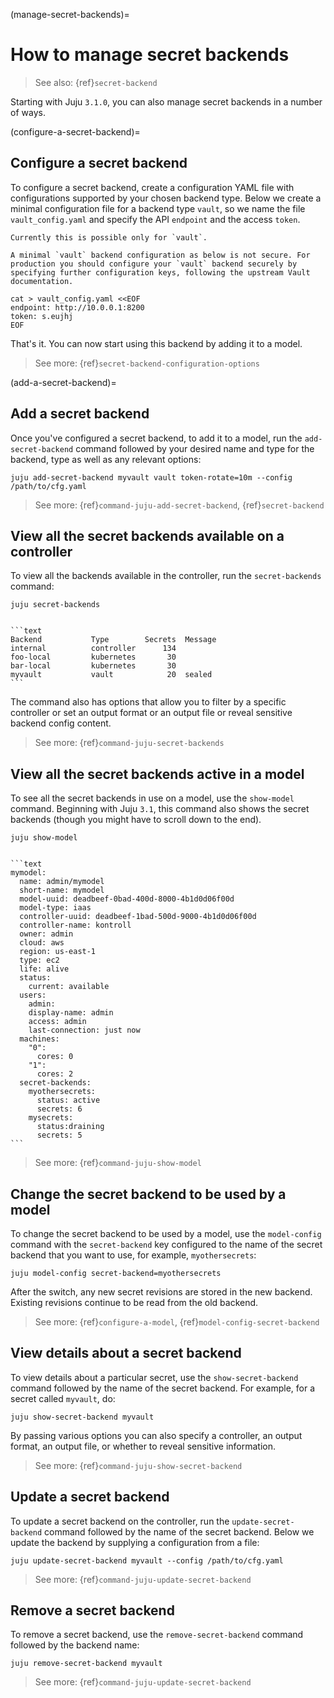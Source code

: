 (manage-secret-backends)=
# How to manage secret backends

> See also: {ref}`secret-backend`

Starting with Juju `3.1.0`, you can also manage secret backends in a number of ways.

(configure-a-secret-backend)=
## Configure a secret backend

To configure a secret backend, create a configuration YAML file with configurations supported by your chosen backend type. Below we create a minimal configuration file  for a backend type `vault`, so we name the file `vault_config.yaml` and specify the API `endpoint` and the access `token`.

```{important}
Currently this is possible only for `vault`.
```

```{caution}
A minimal `vault` backend configuration as below is not secure. For production you should configure your `vault` backend securely by specifying further configuration keys, following the upstream Vault documentation.
```


```
cat > vault_config.yaml <<EOF
endpoint: http://10.0.0.1:8200
token: s.eujhj
EOF

```

That's it. You can now start using this backend by adding it to a model.

> See more: {ref}`secret-backend-configuration-options`

<!--
```
juju add-secret-backend mysecrets vault \
--config=/path/to/vault_config.yaml \
token-rotate=7d
```
-->

(add-a-secret-backend)=
## Add a secret backend

Once you've configured a secret backend, to add it to a model, run the `add-secret-backend` command followed by your desired name and type for the backend, type as well as any relevant options:

```text
juju add-secret-backend myvault vault token-rotate=10m --config /path/to/cfg.yaml
```

> See more: {ref}`command-juju-add-secret-backend`, {ref}`secret-backend`


## View all the secret backends available on a controller

To view all the backends available in the controller, run the `secret-backends` command:

```text
juju secret-backends
```

````{dropdown} Expand to see a sample output

```text
Backend           Type        Secrets  Message
internal          controller      134
foo-local         kubernetes       30
bar-local         kubernetes       30
myvault           vault            20  sealed
```

````

The command also has options that allow you to filter by a specific controller or set an output format or an output file or reveal sensitive backend config content.

> See more: {ref}`command-juju-secret-backends`


## View all the secret backends active in a model

To see all the secret backends in use on a model, use the `show-model` command. Beginning with Juju `3.1`, this command also shows the secret backends (though you might have to scroll down to the end).

```text
juju show-model
```

````{dropdown} Expand to see a sample output

```text
mymodel:
  name: admin/mymodel
  short-name: mymodel
  model-uuid: deadbeef-0bad-400d-8000-4b1d0d06f00d
  model-type: iaas
  controller-uuid: deadbeef-1bad-500d-9000-4b1d0d06f00d
  controller-name: kontroll
  owner: admin
  cloud: aws
  region: us-east-1
  type: ec2
  life: alive
  status:
	current: available
  users:
	admin:
  	display-name: admin
  	access: admin
  	last-connection: just now
  machines:
	"0":
  	  cores: 0
	"1":
  	  cores: 2
  secret-backends:
	myothersecrets:
  	  status: active
	  secrets: 6
	mysecrets:
  	  status:draining
	  secrets: 5
```

````

> See more: {ref}`command-juju-show-model`

## Change the secret backend to be used by a model

To change the secret backend to be used by a model, use the `model-config` command with the `secret-backend` key configured to the name of the secret backend that you want to use, for example, `myothersecrets`:

```text
juju model-config secret-backend=myothersecrets
```

After the switch, any new secret revisions are stored in the new backend. Existing revisions continue to be read from the old backend.

> See more: {ref}`configure-a-model`, {ref}`model-config-secret-backend`

## View details about a secret backend

To view details about a particular secret, use the `show-secret-backend` command followed by the name of the secret backend. For example, for a secret called `myvault`, do:

```text
juju show-secret-backend myvault
```

By passing various options you can also specify a controller, an output format, an output file, or whether to reveal sensitive information.

> See more: {ref}`command-juju-show-secret-backend`

## Update a secret backend

To update a secret backend on the controller, run the `update-secret-backend` command followed by the name of the secret backend. Below we update the backend by supplying a configuration from a file:

```text
juju update-secret-backend myvault --config /path/to/cfg.yaml
```

> See more: {ref}`command-juju-update-secret-backend`

## Remove a secret backend

To remove a secret backend, use the `remove-secret-backend` command followed by the backend name:

```text
juju remove-secret-backend myvault
```

> See more: {ref}`command-juju-update-secret-backend`


